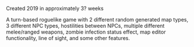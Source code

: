 Created 2019 in approximately 3? weeks

A turn-based roguelike game with 2 different random generated map types, 3 different NPC types, hostilities between NPCs, multiple different melee/ranged weapons, zombie infection status effect, map editor functionality, line of sight, and some other features.
